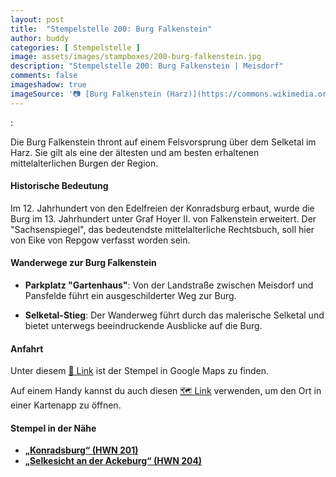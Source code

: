 ```yaml
---
layout: post
title:  "Stempelstelle 200: Burg Falkenstein"
author: buddy
categories: [ Stempelstelle ]
image: assets/images/stampboxes/200-burg-falkenstein.jpg
description: "Stempelstelle 200: Burg Falkenstein | Meisdorf"
comments: false
imageshadow: true
imageSource: '📷 [Burg Falkenstein (Harz)](https://commons.wikimedia.org/wiki/File:Burg_Falkenstein_(Harz).JPG) von Joachim Schneeleopard unter Lizenz [CC BY-SA 3.0 de](https://creativecommons.org/licenses/by-sa/3.0/de/deed.en)'
---
```



:


Die Burg Falkenstein thront auf einem Felsvorsprung über dem Selketal im Harz. Sie gilt als eine der ältesten und am besten erhaltenen mittelalterlichen Burgen der Region. 

#### Historische Bedeutung

Im 12. Jahrhundert von den Edelfreien der Konradsburg erbaut, wurde die Burg im 13. Jahrhundert unter Graf Hoyer II. von Falkenstein erweitert. Der "Sachsenspiegel", das bedeutendste mittelalterliche Rechtsbuch, soll hier von Eike von Repgow verfasst worden sein. 

#### Wanderwege zur Burg Falkenstein

- **Parkplatz "Gartenhaus"**: Von der Landstraße zwischen Meisdorf und Pansfelde führt ein ausgeschilderter Weg zur Burg. 

- **Selketal-Stieg**: Der Wanderweg führt durch das malerische Selketal und bietet unterwegs beeindruckende Ausblicke auf die Burg. 

#### Anfahrt

Unter diesem [📍 Link](https://www.google.com/maps/dir/?api=1&origin=&destination=51.6818%2C%2011.26595) ist der Stempel in Google Maps zu finden.

<div class="android-only">
  Auf einem Handy kannst du auch diesen 
  <a href="geo:51.6818,11.26595">🗺️ Link</a> 
  verwenden, um den Ort in einer Kartenapp zu öffnen.
  <p></p>
</div>

#### Stempel in der Nähe

- [**„Konradsburg“ (HWN 201)**](/stempelstelle-201-konradsburg)
- [**„Selkesicht an der Ackeburg“ (HWN 204)**](/stempelstelle-204-selkesicht-an-der-ackeburg)
